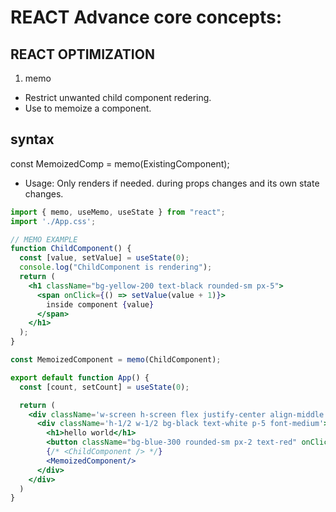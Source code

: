 # REACT Advance core concepts:

## REACT OPTIMIZATION

1. memo

- Restrict unwanted child component redering.
- Use to memoize a component.

## syntax

const MemoizedComp = memo(ExistingComponent);

- Usage:
  Only renders if needed.
  during props changes and its own state changes.

```jsx
import { memo, useMemo, useState } from "react";
import './App.css';

// MEMO EXAMPLE
function ChildComponent() {
  const [value, setValue] = useState(0);
  console.log("ChildComponent is rendering");
  return (
    <h1 className="bg-yellow-200 text-black rounded-sm px-5">
      <span onClick={() => setValue(value + 1)}>
        inside component {value}
      </span>
    </h1>
  );
}

const MemoizedComponent = memo(ChildComponent);

export default function App() {
  const [count, setCount] = useState(0);

  return (
    <div className='w-screen h-screen flex justify-center align-middle items-center'>
      <div className='h-1/2 w-1/2 bg-black text-white p-5 font-medium'>
        <h1>hello world</h1>
        <button className="bg-blue-300 rounded-sm px-2 text-red" onClick={() => setCount(count + 1)}> click me : {count}</button>
        {/* <ChildComponent /> */}
        <MemoizedComponent/>
      </div>
    </div>
  )
}
```
